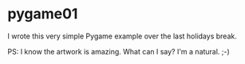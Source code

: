 # pygame01

I wrote this very simple Pygame example over the last holidays break.

PS: I know the artwork is amazing.  What can I say?  I'm a natural. ;-)
